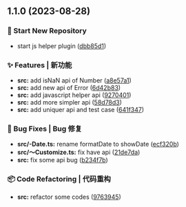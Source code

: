 

## 1.1.0 (2023-08-28)


### 🎉 Start New Repository

* start js helper plugin ([dbb85d1](https://github.com/linpengteng/js-simpler/commit/dbb85d1c054fab69deb1fae3729fa0ac56511fe5))


### ✨ Features | 新功能

* **src:** add isNaN api of Number ([a8e57a1](https://github.com/linpengteng/js-simpler/commit/a8e57a18365177cfadcbc0793a8c7f9a987d224d))
* **src:** add new api of Error ([6d42b83](https://github.com/linpengteng/js-simpler/commit/6d42b833577b534d5e6ad8b19e8052bba3d58348))
* **src:** add javascript helper api ([9270401](https://github.com/linpengteng/js-simpler/commit/92704019b6a22c504e078268e673f78f1ec655a7))
* **src:** add more simpler api ([58d78d3](https://github.com/linpengteng/js-simpler/commit/58d78d30d5135ed946516d16ebd0abceec4e113f))
* **src:** add uniquer api and test case ([641f347](https://github.com/linpengteng/js-simpler/commit/641f347392e4a3c949634bf7c7ec7f101087e620))


### 🐛 Bug Fixes | Bug 修复

* **src/-Date.ts:** rename formatDate to showDate ([ecf320b](https://github.com/linpengteng/js-simpler/commit/ecf320b4a2a62767c9a897b467138d4df65e4847))
* **src/～Customize.ts:** fix have api ([21de7da](https://github.com/linpengteng/js-simpler/commit/21de7da7ab31fce05dc2bed1f5d3cc50c93cdb18))
* **src:** fix some api bug ([b234f7b](https://github.com/linpengteng/js-simpler/commit/b234f7b687fb467f2d200446acf58d865a876113))


### 📦 Code Refactoring | 代码重构

* **src:** refactor some codes ([9763945](https://github.com/linpengteng/js-simpler/commit/9763945f1d3999d45f4d61e3771e6ee5856d36a1))